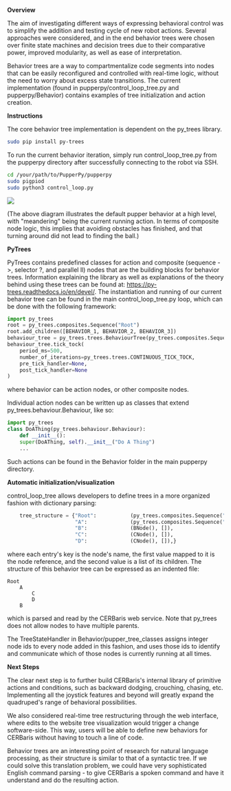 **Overview**

The aim of investigating different ways of expressing behavioral control was to simplify the addition and testing cycle of new robot actions. Several approaches were considered, and in the end behavior trees were chosen over finite state machines and decision trees due to their comparative power, improved modularity, as well as ease of interpretation.

Behavior trees are a way to compartmentalize code segments into nodes that can be easily reconfigured and controlled with real-time logic, without the need to worry about excess state transitions. The current implementation (found in pupperpy/control_loop_tree.py and pupperpy/Behavior) contains examples of tree initialization and action creation.

**Instructions**

The core behavior tree implementation is dependent on the py_trees library.

~~~bash
sudo pip install py-trees
~~~

To run the current behavior iteration, simply run control_loop_tree.py from the pupperpy directory after successfully connecting to the robot via SSH.
~~~bash
cd /your/path/to/PupperPy/pupperpy
sudo pigpiod
sudo python3 control_loop.py
~~~

![](https://i.imgur.com/FaxbZai.png)

(The above diagram illustrates the default pupper behavior at a high level, with "meandering" being the current running action. In terms of composite node logic, this implies that avoiding obstacles has finished, and that turning around did not lead to finding the ball.)

**PyTrees**

PyTrees contains predefined classes for action and composite (sequence ->, selector ?, and parallel ll) nodes that are the building blocks for behavior trees. Information explaining the library as well as explanations of the theory behind using these trees can be found at: https://py-trees.readthedocs.io/en/devel/. The instantiation and running of our current behavior tree can be found in the main control_loop_tree.py loop, which can be done with the following framework:

~~~python
import py_trees
root = py_trees.composites.Sequence("Root")
root.add_children([BEHAVIOR_1, BEHAVIOR_2, BEHAVIOR_3])
behaviour_tree = py_trees.trees.BehaviourTree(py_trees.composites.Sequence("Root"))
behaviour_tree.tick_tock(
    period_ms=500,
    number_of_iterations=py_trees.trees.CONTINUOUS_TICK_TOCK,
    pre_tick_handler=None,
    post_tick_handler=None
)
~~~

where behavior can be action nodes, or other composite nodes.

Individual action nodes can be written up as classes that extend py_trees.behaviour.Behaviour, like so:

~~~python
import py_trees
class DoAThing(py_trees.behaviour.Behaviour):
    def __init__():
    super(DoAThing, self).__init__("Do A Thing")
    ...
~~~

Such actions can be found in the Behavior folder in the main pupperpy directory.

**Automatic initialization/visualization**

control_loop_tree allows developers to define trees in a more organized fashion with dictionary parsing:

~~~python
    tree_structure = {"Root":           (py_trees.composites.Sequence("Root"), ["A", "B"]),
                      "A":              (py_trees.composites.Sequence("Root"), ["C", "D"]),
                      "B":              (BNode(), []),
                      "C":              (CNode(), []),
                      "D":              (CNode(), []),}
~~~

where each entry's key is the node's name, the first value mapped to it is the node reference, and the second value is a list of its children. The structure of this behavior tree can be expressed as an indented file:

~~~
Root
    A
        C
        D
    B
~~~

which is parsed and read by the CERBaris web service. Note that py_trees does not allow nodes to have multiple parents.

The TreeStateHandler in Behavior/pupper_tree_classes assigns integer node ids to every node added in this fashion, and uses those ids to identify and communicate which of those nodes is currently running at all times.

**Next Steps**

The clear next step is to further build CERBaris's internal library of primitive actions and conditions, such as backward dodging, crouching, chasing, etc. Implementing all the joystick features and beyond will greatly expand the quadruped's range of behavioral possibilities.

We also considered real-time tree restructuring through the web interface, where edits to the website tree visualization would trigger a change software-side. This way, users will be able to define new behaviors for CERBaris without having to touch a line of code.

Behavior trees are an interesting point of research for natural language processing, as their structure is similar to that of a syntactic tree. If we could solve this translation problem, we could have very sophisticated English command parsing - to give CERBaris a spoken command and have it understand and do the resulting action.
